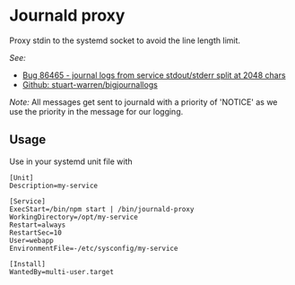 # Journald proxy

Proxy stdin to the systemd socket to avoid the line length limit.

*See:*
- [Bug 86465 - journal logs from service stdout/stderr split at 2048 chars](https://bugs.freedesktop.org/show_bug.cgi?id=86465)
- [Github: stuart-warren/bigjournallogs](https://github.com/stuart-warren/bigjournallogs)


*Note:*
All messages get sent to journald with a priority of 'NOTICE' as we use the priority in the message for our logging.

## Usage

Use in your systemd unit file with

```
[Unit]
Description=my-service

[Service]
ExecStart=/bin/npm start | /bin/journald-proxy
WorkingDirectory=/opt/my-service
Restart=always
RestartSec=10
User=webapp
EnvironmentFile=-/etc/sysconfig/my-service

[Install]
WantedBy=multi-user.target
```

